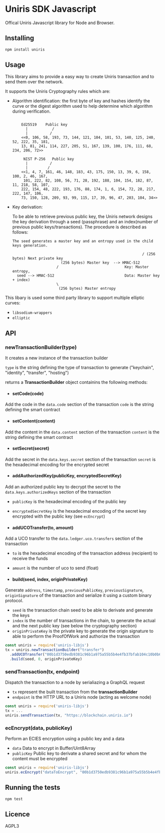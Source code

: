 # Uniris SDK Javascript

Offical Uniris Javascript library for Node and Browser.

## Installing

```bash
npm install uniris
```

## Usage

This library aims to provide a easy way to create Uniris transaction and to send them over the network.

It supports the Uniris Cryptography rules which are:

- Algorithm identification: the first byte of key and hashes identify the curve or the digest algorithm used to help determine which algorithm during
  verification.
  
  ```

      Ed25519    Public key
        |           /
        |          /
      <<0, 106, 58, 193, 73, 144, 121, 104, 101, 53, 140, 125, 240, 52, 222, 35, 181,
      13, 81, 241, 114, 227, 205, 51, 167, 139, 100, 176, 111, 68, 234, 206, 72>>

       NIST P-256   Public key
        |          /
        |         /
      <<1, 4, 7, 161, 46, 148, 183, 43, 175, 150, 13, 39, 6, 158, 100, 2, 46, 167,
       101, 222, 82, 108, 56, 71, 28, 192, 188, 104, 154, 182, 87, 11, 218, 58, 107,
      222, 154, 48, 222, 193, 176, 88, 174, 1, 6, 154, 72, 28, 217, 222, 147, 106,
      73, 150, 128, 209, 93, 99, 115, 17, 39, 96, 47, 203, 104, 34>>
  ```
  
- Key derivation:
  
    To be able to retrieve previous public key, the Uniris network designs the key derivation through a seed (passphrase) and an index(number of
     previous public keys/transactions).
    The procedure is described as follows:
    
    ```
    The seed generates a master key and an entropy used in the child keys generation.

                                                               / (256 bytes) Next private key
                          (256 bytes) Master key  --> HMAC-512
                        /                              Key: Master entropy,
      seed --> HMAC-512                                Data: Master key + index)
                        \
                         (256 bytes) Master entropy

    ```
    
 This libary is used some third party library to support multiple elliptic curves:
   - `libsodium-wrappers`
   - `elliptic`
   
   
## API

  ### newTransactionBuilder(type)
  
  It creates a new instance of the transaction builder
  
  `type` is the string defining the type of transaction to generate ("keychain", "identity", "transfer", "hosting")
  
  returns a **TransactionBuilder** object containins the following methods:
  
  - #### setCode(code)
  Add the code in the `data.code` section of the transaction
  `code` is the string defining the smart contract
  
  - #### setContent(content)
  Add the content in the `data.content` section of the transaction
  `content` is the string defining the smart contract
  
  - #### setSecret(secret)
  Add the secret in the `data.keys.secret` section of the transaction
  `secret` is the hexadecimal encoding for the encrypted secret
  
  - #### addAuthorizedKey(publicKey, encryptedSecretKey)
  Add an authorized public key to decrypt the secret to the `data.keys.authorizedKeys` section of the transaction
  - `publicKey` is the hexadecimal encoding of the public key
  - `encryptedSecretKey` is the hexadecimal encoding of the secret key encrypted with the public key (see `ecEncrypt`)
  
  - #### addUCOTransfer(to, amount)
  Add a UCO transfer to the `data.ledger.uco.transfers` section of the transaction
  - `to` is the hexadecimal encoding of the transaction address (recipient) to receive the funds
  - `amount` is the number of uco to send (float)
  
  - #### build(seed, index, originPrivateKey)
  Generate `address`, `timestamp`, `previousPublicKey`, `previousSignature`, `originSignature` of the transaction and 
  serialize it using a custom binary protocol.
  
  - `seed` is the transaction chain seed to be able to derivate and generate the keys
  - `index` is the number of transactions in the chain, to generate the actual and the next public key (see below the cryptography section)
  - `originPrivateKey` is the private key to generate the origin signature to able to perform the ProofOfWork and authorize the transaction
  
  ```js
  const uniris = require('uniris-libjs')
  tx = uniris.newTransactionBuilder("transfer")
    .addUCOTransfer("00b1d3750edb9381c96b1a975a55b5b4e4fb37bfab104c10b0b6c9a00433ec4646", 0.420) 
    .build(seed, 0, originPrivateKey) 
  ```
  
  ### sendTransaction(tx, endpoint)
  Dispatch  the transaction to a node by serialiazing a GraphQL request
  
  - `tx` represent the built transaction from the **transactionBuilder**
  - `endpoint` is the HTTP URL to a Uniris node (acting as welcome node)
  
  ```js
  const uniris = require('uniris-libjs')
  tx = ...
  uniris.sendTransaction(tx, "https://blockchain.uniris.io")
  ```
  
    
  ### ecEncrypt(data, publicKey)
  Perform an ECIES encryption using a public key and a data
  
  - `data` Data to encrypt in Buffer/Uint8Array
  - `publicKey` Public key to derivate a shared secret and for whom the content must be encrypted
  
  ```js
  const uniris = require('uniris-libjs')
  uniris.ecEncrypt("dataToEncrypt", "00b1d3750edb9381c96b1a975a55b5b4e4fb37bfab104c10b0b6c9a00433ec4646")
  ```

## Running the tests

```bash
npm test
```

## Licence

AGPL3
